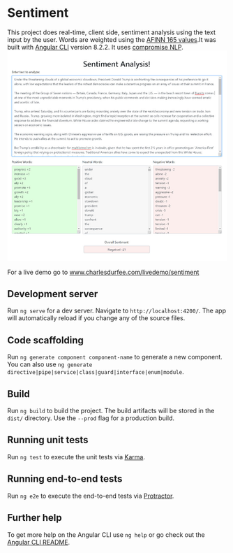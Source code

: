 # Sentiment
This project does real-time, client side, sentiment analysis using the text input by the user. Words are weighted using the [AFINN 165 values](https://github.com/fnielsen/afinn/tree/master/afinn/data).It was built with [Angular CLI](https://github.com/angular/angular-cli) version 8.2.2. It uses [compromise NLP](https://github.com/spencermountain/compromise#readme).
<img src="/sentiment.jpg" />

For a live demo go to www.charlesdurfee.com/livedemo/sentiment

## Development server

Run `ng serve` for a dev server. Navigate to `http://localhost:4200/`. The app will automatically reload if you change any of the source files.

## Code scaffolding

Run `ng generate component component-name` to generate a new component. You can also use `ng generate directive|pipe|service|class|guard|interface|enum|module`.

## Build

Run `ng build` to build the project. The build artifacts will be stored in the `dist/` directory. Use the `--prod` flag for a production build.

## Running unit tests

Run `ng test` to execute the unit tests via [Karma](https://karma-runner.github.io).

## Running end-to-end tests

Run `ng e2e` to execute the end-to-end tests via [Protractor](http://www.protractortest.org/).

## Further help

To get more help on the Angular CLI use `ng help` or go check out the [Angular CLI README](https://github.com/angular/angular-cli/blob/master/README.md).
